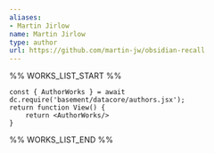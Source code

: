 ```yaml
---
aliases:
- Martin Jirlow
name: Martin Jirlow
type: author
url: https://github.com/martin-jw/obsidian-recall
---
```



%% WORKS_LIST_START %%

```datacorejsx
const { AuthorWorks } = await dc.require('basement/datacore/authors.jsx');
return function View() {
    return <AuthorWorks/>
}
```
%% WORKS_LIST_END %%
